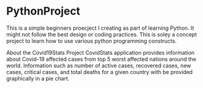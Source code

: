 # PythonProject
 
This is a simple beginners proecject I creating as part of learning Python. It might not follow the best design or coding practices. This is soley a concept project to learn how to use various python programming constructs. 

About the Covid19Stats Project 
CovidStats application provides information about Covid-19 affected cases from top 5 worst affected nations around the world.  Information such as number of active cases, recovered cases, new cases, critical cases, and total deaths for a given country with be provided graphically in a pie chart. 
